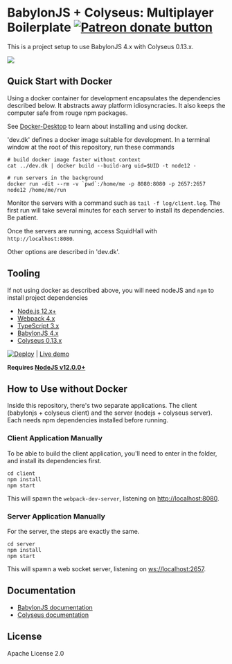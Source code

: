 # BabylonJS + Colyseus: Multiplayer Boilerplate <a href="https://patreon.com/endel" title="Donate to this project using Patreon"><img src="https://img.shields.io/endpoint.svg?url=https%3A%2F%2Fshieldsio-patreon.herokuapp.com%2Fendel&style=for-the-badge" alt="Patreon donate button"/></a>

This is a project setup to use BabylonJS 4.x with Colyseus 0.13.x.

<img src="screenshot.png?raw=true" />

## Quick Start with Docker

Using a docker container for development encapsulates the dependencies described below.
It abstracts away platform idiosyncracies.
It also keeps the computer safe from rouge npm packages.

See [Docker-Desktop](https://www.docker.com/products/docker-desktop)
to learn about installing and using docker.

'dev.dk' defines a docker image suitable for development.
In a terminal window at the root of this repository, run these commands

```
# build docker image faster without context
cat ../dev.dk | docker build --build-arg uid=$UID -t node12 -

# run servers in the background
docker run -dit --rm -v `pwd`:/home/me -p 8080:8080 -p 2657:2657 node12 /home/me/run
```

Monitor the servers with a command such as `tail -f log/client.log`.
The first run will take several minutes for each server to install its dependencies.
Be patient.

Once the servers are running, access SquidHall with `http://localhost:8080`.

Other options are described in 'dev.dk'.

## Tooling

If not using docker as described above, you will need nodeJS and `npm` to install project dependencies

- [Node.js 12.x+](https://nodejs.org/)
- [Webpack 4.x](https://github.com/webpack/webpack)
- [TypeScript 3.x](https://github.com/Microsoft/TypeScript)
- [BabylonJS 4.x](https://github.com/BabylonJS/Babylon.js)
- [Colyseus 0.13.x](https://github.com/colyseus/colyseus)

[![Deploy](https://www.herokucdn.com/deploy/button.svg)](https://heroku.com/deploy)
| [Live demo](https://babylonjs-multiplayer.herokuapp.com/)

**Requires [NodeJS v12.0.0+](https://nodejs.org/en/download/)**

## How to Use without Docker

Inside this repository, there's two separate applications.
The client (babylonjs + colyseus client) and the server (nodejs + colyseus server).
Each needs npm dependencies installed before running.

### Client Application Manually

To be able to build the client application, you'll need to enter in the folder,
and install its dependencies first.

```
cd client
npm install
npm start
```

This will spawn the `webpack-dev-server`, listening on [http://localhost:8080](http://localhost:8080).


### Server Application Manually

For the server, the steps are exactly the same.

```
cd server
npm install
npm start
```

This will spawn a web socket server, listening on [ws://localhost:2657](ws://localhost:2657).

## Documentation

- [BabylonJS documentation](https://doc.babylonjs.com/)
- [Colyseus documentation](https://docs.colyseus.io/)

## License

Apache License 2.0
